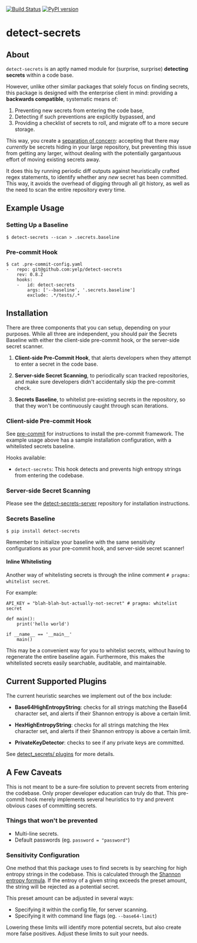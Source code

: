 [![Build Status](https://travis-ci.org/Yelp/detect-secrets.svg)](https://travis-ci.org/Yelp/detect-secrets.svg?branch=master)
[![PyPI version](https://badge.fury.io/py/detect-secrets.svg)](https://badge.fury.io/py/detect-secrets)

# detect-secrets

## About

`detect-secrets` is an aptly named module for (surprise, surprise) **detecting
secrets** within a code base.

However, unlike other similar packages that solely focus on finding secrets,
this package is designed with the enterprise client in mind: providing a
**backwards compatible**, systematic means of:

1. Preventing new secrets from entering the code base,
2. Detecting if such preventions are explicitly bypassed, and
3. Providing a checklist of secrets to roll, and migrate off to a more secure
   storage.

This way, you create a
[separation of concern](https://en.wikipedia.org/wiki/Separation_of_concerns):
accepting that there may *currently* be secrets hiding in your large repository,
but preventing this issue from getting any larger, without dealing with the
potentially gargantuous effort of moving existing secrets away.

It does this by running periodic diff outputs against heuristically crafted
regex statements, to identify whether any *new* secret has been committed. This
way, it avoids the overhead of digging through all git history, as well as the
need to scan the entire repository every time.

## Example Usage

### Setting Up a Baseline

```
$ detect-secrets --scan > .secrets.baseline
```

### Pre-commit Hook

```
$ cat .pre-commit-config.yaml
-   repo: git@github.com:yelp/detect-secrets
    rev: 0.8.2
    hooks:
    -   id: detect-secrets
        args: ['--baseline', '.secrets.baseline']
        exclude: .*/tests/.*
```

## Installation

There are three components that you can setup, depending on your purposes.
While all three are independent, you should pair the Secrets Baseline with
either the client-side pre-commit hook, or the server-side secret scanner.

1. **Client-side Pre-Commit Hook**, that alerts developers when they attempt
   to enter a secret in the code base.

2. **Server-side Secret Scanning**, to periodically scan tracked repositories,
   and make sure developers didn't accidentally skip the pre-commit check.

3. **Secrets Baseline**, to whitelist pre-existing secrets in the repository,
   so that they won't be continuously caught through scan iterations.

### Client-side Pre-commit Hook

See [pre-commit](https://github.com/pre-commit/pre-commit) for instructions
to install the pre-commit framework. The example usage above has a sample
installation configuration, with a whitelisted secrets baseline.

Hooks available:

- `detect-secrets`: This hook detects and prevents high entropy strings from
  entering the codebase.

### Server-side Secret Scanning

Please see the [detect-secrets-server](https://github.com/Yelp/detect-secrets-server)
repository for installation instructions.

### Secrets Baseline

```
$ pip install detect-secrets
```

Remember to initialize your baseline with the same sensitivity configurations
as your pre-commit hook, and server-side secret scanner!

#### Inline Whitelisting

Another way of whitelisting secrets is through the inline comment
`# pragma: whitelist secret`.

For example:

```
API_KEY = "blah-blah-but-actually-not-secret" # pragma: whitelist secret

def main():
    print('hello world')

if __name__ == '__main__'
    main()
```

This may be a convenient way for you to whitelist secrets, without having to
regenerate the entire baseline again. Furthermore, this makes the whitelisted
secrets easily searchable, auditable, and maintainable.

## Current Supported Plugins

The current heuristic searches we implement out of the box include:

* **Base64HighEntropyString**: checks for all strings matching the Base64
  character set, and alerts if their Shannon entropy is above a certain limit.

* **HexHighEntropyString**: checks for all strings matching the Hex character
  set, and alerts if their Shannon entropy is above a certain limit.

* **PrivateKeyDetector**: checks to see if any private keys are committed.

See [detect_secrets/
plugins](https://github.com/Yelp/detect-secrets/tree/master/detect_secrets/plugins)
for more details.

## A Few Caveats

This is not meant to be a sure-fire solution to prevent secrets from entering
the codebase. Only proper developer education can truly do that. This pre-commit
hook merely implements several heuristics to try and prevent obvious cases of
committing secrets.

### Things that won't be prevented

* Multi-line secrets.
* Default passwords (eg. `password = "password"`)

### Sensitivity Configuration

One method that this package uses to find secrets is by searching for high
entropy strings in the codebase. This is calculated through the [Shannon entropy
formula](http://blog.dkbza.org/2007/05/scanning-data-for-entropy-anomalies.html).
If the entroy of a given string exceeds the preset amount, the string will be
rejected as a potential secret.

This preset amount can be adjusted in several ways:

* Specifying it within the config file, for server scanning.
* Specifying it with command line flags (eg. `--base64-limit`)

Lowering these limits will identify more potential secrets, but also create
more false positives. Adjust these limits to suit your needs.
